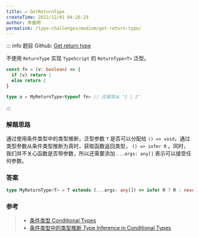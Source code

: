 ```yaml
---
title: ✔️ GetReturnType
createTime: 2022/12/01 04:26:29
author: 李嘉明
permalink: /type-challenges/medium/get-return-type/
---
```


::: info 题目
Github: [Get return type](https://github.com/type-challenges/type-challenges/blob/main/questions/00002-medium-return-type/)

不使用 `ReturnType` 实现 `TypeScript` 的 `ReturnType<T>` 泛型。

```ts
const fn = (v: boolean) => {
  if (v) return 1
  else return 2
}

type a = MyReturnType<typeof fn> // 应推导出 "1 | 2"
```

:::

### 解题思路

通过使用条件类型中的类型推断，泛型参数 `T` 是否可以分配给 `() => void`，通过类型参数从条件类型推断为真时，获取函数返回类型， `() => infer R` 。同时，我们并不关心函数是否带参数，所以还需要添加 `...args: any[]` 表示可以接受任何参数。

### 答案

```ts
type MyReturnType<T> = T extends (...args: any[]) => infer R ? R : never
```

### 参考

> - [条件类型 Conditional Types](https://www.typescriptlang.org/docs/handbook/2/conditional-types.html)
> - [条件类型中的类型推断 Type Inference in Conditional Types](https://www.typescriptlang.org/docs/handbook/2/conditional-types.html#inferring-within-conditional-types)
